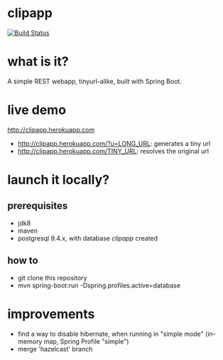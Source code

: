 clipapp
=======
[![Build Status](https://travis-ci.org/pzn/clipapp.svg?branch=master)](https://travis-ci.org/pzn/clipapp)

what is it?
===========
A simple REST webapp, tinyurl-alike, built with Spring Boot.

live demo
=========
http://clipapp.herokuapp.com
- http://clipapp.herokuapp.com/?u=LONG_URL: generates a tiny url
- http://clipapp.herokuapp.com/TINY_URL: resolves the original url

launch it locally?
==================
## prerequisites
- jdk8
- maven
- postgresql 9.4.x, with database *clipapp* created

## how to
- git clone this repository
- mvn spring-boot:run -Dspring.profiles.active=database

improvements
============
- find a way to disable hibernate, when running in "simple mode" (in-memory map, Spring Profile "simple")
- merge 'hazelcast' branch
